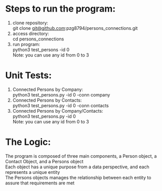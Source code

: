 # Steps to run the program:
1) clone repository:   
git clone git@github.com:pzg8794/persons_connections.git  
2) access directory:  
cd persons_connections 
3) run program:  
python3 test_persons -id 0  
Note: you can use any id from 0 to 3  

# Unit Tests:
1) Connected Persons by Company:   
python3 test_persons.py -id 0 -conn company   
2) Connected Persons by Contacts:  
python3 test_persons.py -id 0 -conn contacts  
3) Connected Persons by Company/Contacts:  
python3 test_persons.py -id 0  
Note: you can use any id from 0 to 3  

# The Logic:
The program is composed of three main components, a Person object, a Contact Object, and a Persons object  
Each object has a unique purpose from a data perspective, and each represents a unique entity  
The Persons objects manages the relationship between each entity to assure that requirements are met
